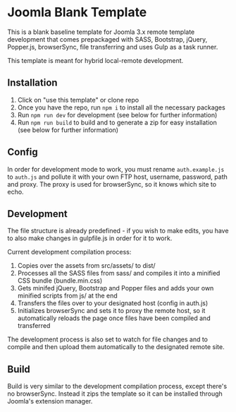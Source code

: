 # Joomla Blank Template

This is a blank baseline template for Joomla 3.x remote template development that comes prepackaged with SASS, Bootstrap, jQuery, Popper.js, browserSync, file transferring and uses Gulp as a task runner.

This template is meant for hybrid local-remote development.

## Installation

1. Click on "use this template" or clone repo
2. Once you have the repo, run `npm i` to install all the necessary packages
3. Run `npm run dev` for development (see below for further information)
4. Run `npm run build` to build and to generate a zip for easy installation (see below for further information)

## Config

In order for development mode to work, you must rename `auth.example.js` to `auth.js` and pollute it with your own FTP host, username, password, path and proxy. The proxy is used for browserSync, so it knows which site to echo.

## Development

The file structure is already predefined - if you wish to make edits, you have to also make changes in gulpfile.js in order for it to work.

Current development compilation process:

1. Copies over the assets from src/assets/ to dist/
2. Processes all the SASS files from sass/ and compiles it into a minified CSS bundle (bundle.min.css)
3. Gets minifed jQuery, Bootstrap and Popper files and adds your own minified scripts from js/ at the end
4. Transfers the files over to your designated host (config in auth.js)
5. Initializes browserSync and sets it to proxy the remote host, so it automatically reloads the page once files have been compiled and transferred

The development process is also set to watch for file changes and to compile and then upload them automatically to the designated remote site.

## Build

Build is very similar to the development compilation process, except there's no browserSync. Instead it zips the template so it can be installed through Joomla's extension manager.
